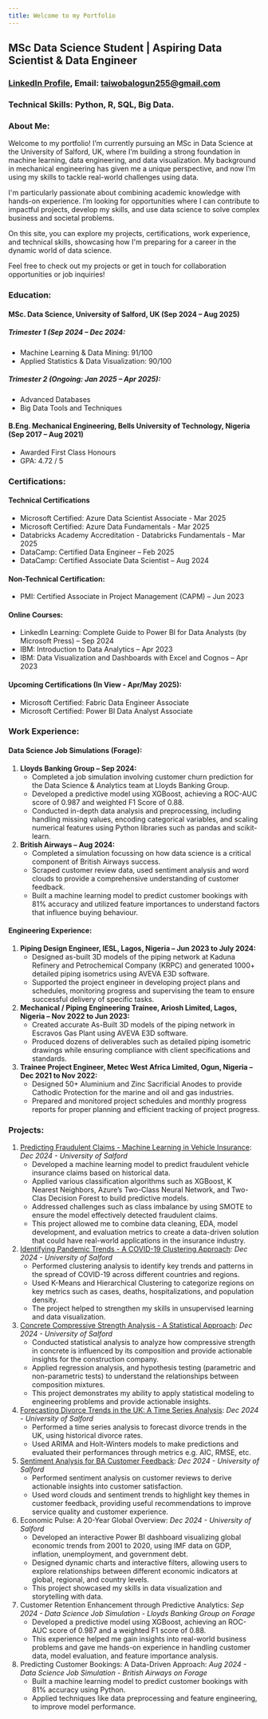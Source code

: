 ```yaml
---
title: Welcome to my Portfolio
---
```


## MSc Data Science Student | Aspiring Data Scientist & Data Engineer
### [LinkedIn Profile](https://www.linkedin.com/in/abdulquadribalogun), Email: taiwobalogun255@gmail.com
### Technical Skills: Python, R, SQL, Big Data.

### About Me:
Welcome to my portfolio! I’m currently pursuing an MSc in Data Science at the University of Salford, UK, where I’m building a strong foundation in machine learning, data engineering, and data visualization. My background in mechanical engineering has given me a unique perspective, and now I’m using my skills to tackle real-world challenges using data.

I'm particularly passionate about combining academic knowledge with hands-on experience. I’m looking for opportunities where I can contribute to impactful projects, develop my skills, and use data science to solve complex business and societal problems.

On this site, you can explore my projects, certifications, work experience, and technical skills, showcasing how I'm preparing for a career in the dynamic world of data science.

Feel free to check out my projects or get in touch for collaboration opportunities or job inquiries!

### Education:
#### MSc. Data Science, University of Salford, UK (Sep 2024 – Aug 2025)

##### Trimester 1 (Sep 2024 – Dec 2024:

- Machine Learning & Data Mining: 91/100
- Applied Statistics & Data Visualization: 90/100

##### Trimester 2 (Ongoing: Jan 2025 – Apr 2025):
- Advanced Databases
- Big Data Tools and Techniques


#### B.Eng. Mechanical Engineering, Bells University of Technology, Nigeria (Sep 2017 – Aug 2021)
- Awarded First Class Honours
- GPA: 4.72 / 5

### Certifications:
#### Technical Certifications
- Microsoft Certified: Azure Data Scientist Associate - Mar 2025
- Microsoft Certified: Azure Data Fundamentals - Mar 2025
- Databricks Academy Accreditation - Databricks Fundamentals - Mar 2025
- DataCamp: Certified Data Engineer – Feb 2025
- DataCamp: Certified Associate Data Scientist – Aug 2024

#### Non-Technical Certification:
- PMI: Certified Associate in Project Management (CAPM) – Jun 2023

#### Online Courses:
- LinkedIn Learning: Complete Guide to Power BI for Data Analysts (by Microsoft Press) – Sep 2024
- IBM: Introduction to Data Analytics – Apr 2023
- IBM: Data Visualization and Dashboards with Excel and Cognos – Apr 2023 

#### Upcoming Certifications (In View - Apr/May 2025):
- Microsoft Certified: Fabric Data Engineer Associate
- Microsoft Certified: Power BI Data Analyst Associate

### Work Experience:
 
#### Data Science Job Simulations (Forage):
1.	**Lloyds Banking Group – Sep 2024:**
    - Completed a job simulation involving customer churn prediction for the Data Science & Analytics team at Lloyds Banking Group.
    - Developed a predictive model using XGBoost, achieving a ROC-AUC score of 0.987 and weighted F1 Score of 0.88.
    - Conducted in-depth data analysis and preprocessing, including handling missing values, encoding categorical variables, and scaling numerical features using Python libraries such as pandas and scikit-learn.
2.	**British Airways – Aug 2024:**
    - Completed a simulation focussing on how data science is a critical component of British Airways success.
    - Scraped customer review data, used sentiment analysis and word clouds to provide a comprehensive understanding of customer feedback.
    - Built a machine learning model to predict customer bookings with 81% accuracy and utilized feature importances to understand factors that influence buying behaviour.

#### Engineering Experience:
1.	**Piping Design Engineer, IESL, Lagos, Nigeria – Jun 2023 to July 2024:**
    - Designed as-built 3D models of the piping network at Kaduna Refinery and Petrochemical Company (KRPC) and generated 1000+ detailed piping isometrics using AVEVA E3D software.
    - Supported the project engineer in developing project plans and schedules, monitoring progress and supervising the team to ensure successful delivery of specific tasks.
2.	**Mechanical / Piping Engineering Trainee, Ariosh Limited, Lagos, Nigeria – Nov 2022 to Jun 2023:**
    - Created accurate As-Built 3D models of the piping network in Escravos Gas Plant using AVEVA E3D software.
    - Produced dozens of deliverables such as detailed piping isometric drawings while ensuring compliance with client specifications and standards.
3.	**Trainee Project Engineer, Metec West Africa Limited, Ogun, Nigeria – Dec 2021 to Nov 2022:**
    - Designed 50+ Aluminium and Zinc Sacrificial Anodes to provide Cathodic Protection for the marine and oil and gas industries.
    - Prepared and monitored project schedules and monthly progress reports for proper planning and efficient tracking of project progress.

### Projects:

1.	[Predicting Fraudulent Claims - Machine Learning in Vehicle Insurance](https://github.com/B-Taiwo/vehicle-insurance-fraud-prediction):
*Dec 2024 - University of Salford*
    - Developed a machine learning model to predict fraudulent vehicle insurance claims based on historical data.
    - Applied various classification algorithms such as XGBoost, K Nearest Neighbors, Azure’s Two-Class Neural Network, and Two-Clas Decision Forest to build predictive models.
    - Addressed challenges such as class imbalance by using SMOTE  to ensure the model effectively detected fraudulent claims.
    - This project allowed me to combine data cleaning, EDA, model development, and evaluation metrics to create a data-driven solution that could have real-world applications in the insurance industry.
2.	[Identifying Pandemic Trends - A COVID-19 Clustering Approach](https://github.com/B-Taiwo/covid-19-clustering):
*Dec 2024 - University of Salford*
    - Performed clustering analysis to identify key trends and patterns in the spread of COVID-19 across different countries and regions.
    - Used K-Means and Hierarchical Clustering to categorize regions on key metrics such as cases, deaths, hospitalizations, and population density.
    - The project helped to strengthen my skills in unsupervised learning and data visualization.
3.	[Concrete Compressive Strength Analysis - A Statistical Approach](https://github.com/B-Taiwo/concrete-strength-statistical-analysis):
*Dec 2024 - University of Salford*
    - Conducted statistical analysis to analyze how compressive strength in concrete is influenced by its composition and provide actionable insights for the construction company.
    - Applied regression analysis, and hypothesis testing (parametric and non-parametric tests) to understand the relationships between composition mixtures.
    - This project demonstrates my ability to apply statistical modeling to engineering problems and provide actionable insights.
4.	[Forecasting Divorce Trends in the UK: A Time Series Analysis](https://github.com/B-Taiwo/concrete-strength-statistical-analysis):
*Dec 2024 - University of Salford*
    - Performed a time series analysis to forecast divorce trends in the UK, using historical divorce rates.
    - Used ARIMA and Holt-Winters models to make predictions and evaluated their performances through metrics e.g. AIC, RMSE, etc.
5.	[Sentiment Analysis for BA Customer Feedback](https://github.com/B-Taiwo/sentiment-analysis-british-airways):
*Dec 2024 - University of Salford*
    - Performed sentiment analysis on customer reviews to derive actionable insights into customer satisfaction.
    - Used word clouds and sentiment trends to highlight key themes in customer feedback, providing useful recommendations to improve service quality and customer experience.
6.	Economic Pulse: A 20-Year Global Overview:
*Dec 2024 - University of Salford*
    - Developed an interactive Power BI dashboard visualizing global economic trends from 2001 to 2020, using IMF data on GDP, inflation, unemployment, and government debt.
    - Designed dynamic charts and interactive filters, allowing users to explore relationships between different economic indicators at global, regional, and country levels.
    - This project showcased my skills in data visualization and storytelling with data.
7.	Customer Retention Enhancement through Predictive Analytics:
*Sep 2024 - Data Science Job Simulation - Lloyds Banking Group on Forage*
    - Developed a predictive model using XGBoost, achieving an ROC-AUC score of 0.987 and a weighted F1 score of 0.88.
    - This experience helped me gain insights into real-world business problems and gave me hands-on experience in handling customer data, model evaluation, and feature importance analysis.
8.	Predicting Customer Bookings: A Data-Driven Approach:
*Aug 2024 - Data Science Job Simulation - British Airways on Forage*
    - Built a machine learning model to predict customer bookings with 81% accuracy using Python.
    - Applied techniques like data preprocessing and feature engineering, to improve model performance.


